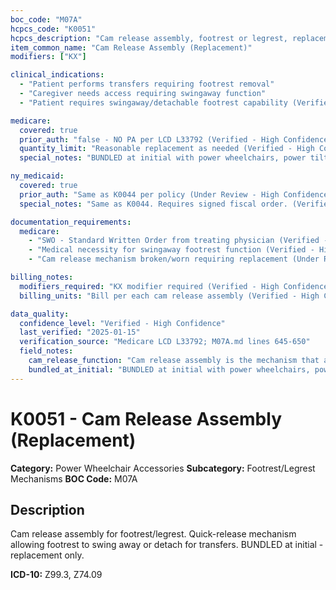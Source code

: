```yaml
---
boc_code: "M07A"
hcpcs_code: "K0051"
hcpcs_description: "Cam release assembly, footrest or legrest, replacement only, each"
item_common_name: "Cam Release Assembly (Replacement)"
modifiers: ["KX"]

clinical_indications:
  - "Patient performs transfers requiring footrest removal"
  - "Caregiver needs access requiring swingaway function"
  - "Patient requires swingaway/detachable footrest capability (Verified - High Confidence)"

medicare:
  covered: true
  prior_auth: "false - NO PA per LCD L33792 (Verified - High Confidence)"
  quantity_limit: "Reasonable replacement as needed (Verified - High Confidence)"
  special_notes: "BUNDLED at initial with power wheelchairs, power tilt/recline. Separately billable ONLY as replacement. Cam release mechanism allows footrest to swing away or detach. KX modifier required. Face-to-face only with new PWC (not for replacement). (Verified - High Confidence)"

ny_medicaid:
  covered: true
  prior_auth: "Same as K0044 per policy (Under Review - High Confidence)"
  special_notes: "Same as K0044. Requires signed fiscal order. (Verified - High Confidence)"

documentation_requirements:
  medicare:
    - "SWO - Standard Written Order from treating physician (Verified - High Confidence)"
    - "Medical necessity for swingaway footrest function (Verified - High Confidence)"
    - "Cam release mechanism broken/worn requiring replacement (Under Review - High Confidence)"

billing_notes:
  modifiers_required: "KX modifier required (Verified - High Confidence)"
  billing_units: "Bill per each cam release assembly (Verified - High Confidence)"

data_quality:
  confidence_level: "Verified - High Confidence"
  last_verified: "2025-01-15"
  verification_source: "Medicare LCD L33792; M07A.md lines 645-650"
  field_notes:
    cam_release_function: "Cam release assembly is the mechanism that allows footrest to swing away or detach for transfers. Quick-release lever/cam mechanism. Essential for transfer access."
    bundled_at_initial: "BUNDLED at initial with power wheelchairs, power tilt/recline. Source: 'BUNDLED at initial with power wheelchairs, power tilt/recline; separately billable ONLY as replacement' (M07A.md line 649). Replacement only billing."
---
```


# K0051 - Cam Release Assembly (Replacement)

**Category:** Power Wheelchair Accessories
**Subcategory:** Footrest/Legrest Mechanisms
**BOC Code:** M07A

## Description

Cam release assembly for footrest/legrest. Quick-release mechanism allowing footrest to swing away or detach for transfers. BUNDLED at initial - replacement only.

**ICD-10:** Z99.3, Z74.09
